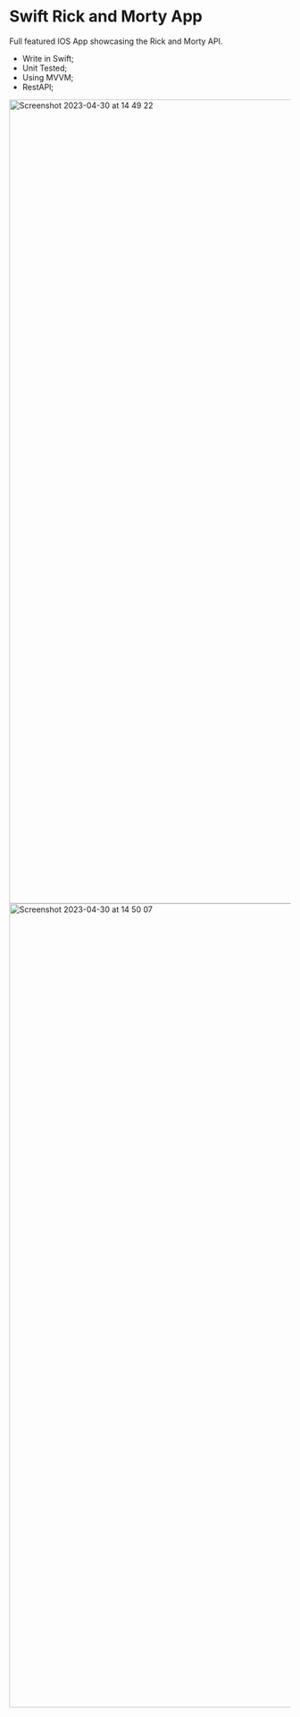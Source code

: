# Swift Rick and Morty App

Full featured IOS App showcasing the Rick and Morty API. 

- Write in Swift;
- Unit Tested;
- Using MVVM;
- RestAPI;

<img width="1440" alt="Screenshot 2023-04-30 at 14 49 22" src="https://user-images.githubusercontent.com/92031937/235351442-c2a088de-0f0a-4d2d-b0ca-d5e5ce261d46.png">
<img width="1440" alt="Screenshot 2023-04-30 at 14 50 07" src="https://user-images.githubusercontent.com/92031937/235351450-f210e7a4-4bc7-419e-b425-e24df09bb97c.png">
